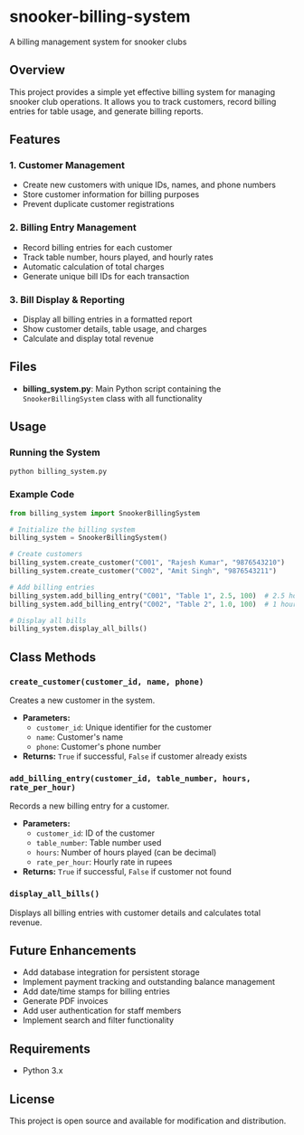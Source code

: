 # snooker-billing-system

A billing management system for snooker clubs

## Overview

This project provides a simple yet effective billing system for managing snooker club operations. It allows you to track customers, record billing entries for table usage, and generate billing reports.

## Features

### 1. Customer Management
- Create new customers with unique IDs, names, and phone numbers
- Store customer information for billing purposes
- Prevent duplicate customer registrations

### 2. Billing Entry Management
- Record billing entries for each customer
- Track table number, hours played, and hourly rates
- Automatic calculation of total charges
- Generate unique bill IDs for each transaction

### 3. Bill Display & Reporting
- Display all billing entries in a formatted report
- Show customer details, table usage, and charges
- Calculate and display total revenue

## Files

- **billing_system.py**: Main Python script containing the `SnookerBillingSystem` class with all functionality

## Usage

### Running the System

```python
python billing_system.py
```

### Example Code

```python
from billing_system import SnookerBillingSystem

# Initialize the billing system
billing_system = SnookerBillingSystem()

# Create customers
billing_system.create_customer("C001", "Rajesh Kumar", "9876543210")
billing_system.create_customer("C002", "Amit Singh", "9876543211")

# Add billing entries
billing_system.add_billing_entry("C001", "Table 1", 2.5, 100)  # 2.5 hours at ₹100/hour
billing_system.add_billing_entry("C002", "Table 2", 1.0, 100)  # 1 hour at ₹100/hour

# Display all bills
billing_system.display_all_bills()
```

## Class Methods

### `create_customer(customer_id, name, phone)`
Creates a new customer in the system.
- **Parameters:**
  - `customer_id`: Unique identifier for the customer
  - `name`: Customer's name
  - `phone`: Customer's phone number
- **Returns:** `True` if successful, `False` if customer already exists

### `add_billing_entry(customer_id, table_number, hours, rate_per_hour)`
Records a new billing entry for a customer.
- **Parameters:**
  - `customer_id`: ID of the customer
  - `table_number`: Table number used
  - `hours`: Number of hours played (can be decimal)
  - `rate_per_hour`: Hourly rate in rupees
- **Returns:** `True` if successful, `False` if customer not found

### `display_all_bills()`
Displays all billing entries with customer details and calculates total revenue.

## Future Enhancements

- Add database integration for persistent storage
- Implement payment tracking and outstanding balance management
- Add date/time stamps for billing entries
- Generate PDF invoices
- Add user authentication for staff members
- Implement search and filter functionality

## Requirements

- Python 3.x

## License

This project is open source and available for modification and distribution.
